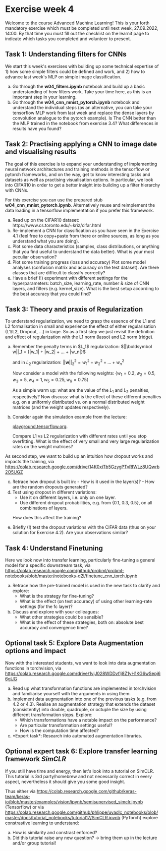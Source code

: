 
# Exercise week 4

Welcome to the course Advanced Machine Learning! This is your forth mandatory exercise which must be completed until next week, 27.09.2022, 14:00. By that time you must fill out the checklist on the learnit page to indicate which tasks you completed and volunteer to present. 

## Task 1: Understanding filters for CNNs

We start this week's exercises with building up some technical expertise of 1) how some simple filters could be defined and work, and 2) how to advance last week's MLP on simple image classification. 

<ol type ="a">
 <li>Go through the <b>w04_filters.ipynb</b> notebook and build up a basic understanding of how filters work. Take your time here, as this is an important step in your learning.</li>
 <li>Go through the <b>w04_cnn_mnist_pytorch.ipynb</b> notebook and understand the individual steps (as an alternative, you can take your tensorflow MLP work from last week and replace the dense layers by convolution analogue to the pytorch example). Is The CNN better than the MLP trained in the notebook from exercise 3.4? What differences in results have you found?</li>
</ol>

## Task 2: Practising applying a CNN to image date and visualising results

The goal of this exercise is to expand your understanding of implementing neural network architectures and training methods in the tensorflow or pytorch frameworks, and on the way, get to know interesting tasks and datasets as well as practising visualisation options. In particular, we look into CIFAR10 in order to get a better insight into building up a filter hierarchy with CNNs.

For this exercise you can use the prepared stub **w04_cnn_mnist_pytorch.ipynb**. Alternatively reuse and reimplement the data loading in a tensorflow implementation if you prefer this framework.

<ol type ="a">
 <li>Read up on the CIFAR10 dataset: https://www.cs.toronto.edu/~kriz/cifar.html</li>
 <li>Re-implement a CNN for classification as you have seen in the Exercise 4.1 (feel free to copy+paste from there or online sources, as long as you understand what you are doing).</li>
 <li>Plot some data characteristics (samples, class distributions, or anything that you find useful to understand the data better). What is your most peculiar observation?</li>
 <li>Plot some training progress (loss and accuracy)
Plot some model analyses (confusion matrix and accuracy on the test dataset). Are there classes that are difficult to classify correctly?</li>
 <li>Have a brief (!) experiment with different settings for the hyperparameters: batch_size, learning_rate, number & size of CNN layers, and filters (e.g. kernel_size). What is the best setup according to the best accuracy that you could find? </li>
</ol>

## Task 3: Theory and praxis of Regularization

To understand regularization, we need to grasp the essence of the L1 and L2 formalisation in small and experience the effect of either regularisation (L1/L2, Dropout, ...) in large. So as a first step we just revisit the definition and effect of regularization with the L1 norm (lasso) and L2 norm (ridge).

<ol type ="a">
 <li>Remember the penalty terms in $L_1$ regularization: $||\boldsymbol w||_1 = {|w_1| + |w_2| + ... + |w_n|}$

  and in $L_2$ regularization: $||\boldsymbol w||_2^2 = w_1^2 + w_2^2 + ... + w_n^2$
  
  Now consider a model with the following weights: $\{w_1 = 0.2, w_2 = 0.5, w_3 = 5, w_4 = 1, w_5 = 0.25, w_6 = 0.75\}$ 
  
  As a simple warm up: what are the value of the $L_1$ and $L_2$ penalties, respectively? Now discuss: what is the effect of these different penalties e.g. on a uniformly distributed vs. on a normal distributed weight matrices (and the weight updates respectively).
 </li>
 <li>Consider again the simulation example from the lecture: 

[playground.tensorflow.org](https://playground.tensorflow.org/#activation=tanh&batchSize=4&dataset=circle&regDataset=reg-plane&learningRate=0.03&regularizationRate=0.003&noise=40&networkShape=6,5,5&seed=0.54350&showTestData=false&discretize=false&percTrainData=50&x=true&y=true&xTimesY=false&xSquared=false&ySquared=false&cosX=false&sinX=false&cosY=false&sinY=false&collectStats=false&problem=classification&initZero=false&hideText=false). 

Compare L1 vs L2 regularization with different rates until you stop overfitting. What is the effect of very small and very large regularization rates on the weight matrices?
 </li>
</ol>

As second step, we want to build up an intuition how dropout works and impacts the training, via
https://colab.research.google.com/drive/14K0xiTb5GzygPTvRIWLz8UQwrb2O5UGZ

<ol type ="a" start="3">
 <li>Retrace how dropout is built in:
  - How is it used in the layer(s)?
  - How are the random dropouts generated?</li>

 <li>Test using dropout in different variations: 
  
  - Use it on different layers, i.e. only on one layer.
  - Use different dropout probabilities, e.g. from {0.1, 0.3, 0.5}, on all combinations of layers.

  How does this affect the training?</li>
 <li> Briefly (!) test the dropout variations with the CIFAR data (thus on your solution for Exercise 4.2). Are your observations similar?
</li>
</ol>

## Task 4: Understand Finetuning

Here we look now into transfer learning, particularly fine-tuning a general model for a specific downstream task, via
https://colab.research.google.com/github/probml/probml-notebooks/blob/master/notebooks-d2l/finetune_cnn_torch.ipynb

<ol type ="a">
 <li>Retrace how the pre-trained model is used in the new task to clarify and explore:

  - What is the strategy for fine-tuning?
  - What is the effect (on test accuracy) of using other learning-rate settings (for the fc layer)?</li>

 <li>Discuss and explore with your colleagues: 

  - What other strategies could be sensible?
  - What is the effect of these strategies, both on: absolute best accuracy and convergence time?
 </li>
</ol>

  
## Optional task 5: Explore Data Augmentation options and impact

Now with the interested students, we want to look into data augmentation functions in torchvision, via 
https://colab.research.google.com/drive/1vjJ028WDDvfIj8Z1yH1KG6wSepj66gUG

<ol type ="a">
 <li>Read up what transformation functions are implemented in torchvision and familiarise yourself with the arguments in using them.</li>

 <li>Implement data augmentation into one of the previous tasks (e.g. from 4.2 or 4.3). Realise an augmentation strategy that extends the dataset (consistently) into double, quadruple, or octuple the size by using different transformation steps. Explore:

  - Which transformations have a notable impact on the performance?
  - Are particular transformation settings useful? 
  - How is the computation time affected?
 </li>
 <li>*Expert task*: Research into automated augmentation libraries.</li>
</ol>


## Optional expert task 6: Explore transfer learning framework *SimCLR*

If you still have time and energy, then let's look into a tutorial on SimCLR. This tutorial is 3rd party/homebrew and not necessarily correct in every aspect, nevertheless it should give you some good insight.

Thus either via https://colab.research.google.com/github/keras-team/keras-io/blob/master/examples/vision/ipynb/semisupervised_simclr.ipynb (Tensorflow) or via 
https://colab.research.google.com/github/phlippe/uvadlc_notebooks/blob/master/docs/tutorial_notebooks/tutorial17/SimCLR.ipynb (PyTorch) explore constrastive learning to understand:

<ol type ="a">
 <li>How is similarity and constrast enforced?</li>
 <li>Did this tutorial raise any new question? -> bring them up in the lecture and/or group tutorial!</li>
</ol>
